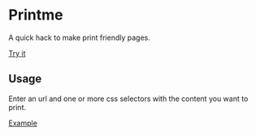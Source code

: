 Printme
=======

A quick hack to make print friendly pages.

[Try it](http://printme.heroku.com)

Usage
-----

Enter an url and one or more css selectors with the content you want to print.

[Example](http://localhost:9292/?url=http%3A%2F%2Fmotmiljonen.blogspot.com%2F2010%2F06%2Fkassaflodesanalys-vad-ar-ett-foretag.html&include_css=.entry-title+a%2C+.entry-content%2C+%23comments-block&submit=Submit)
